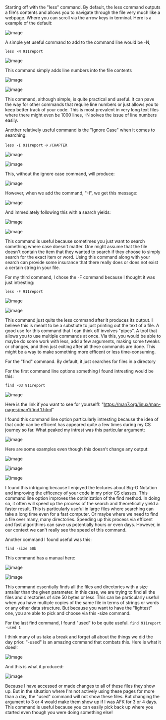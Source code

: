 Starting off with the "less" command. By default, the less command outputs a file's contents and allows you to navigate through the file very much like a webpage. 
Where you can scroll via the arrow keys in terminal. Here is a example of the default:

![image](https://user-images.githubusercontent.com/86514102/199015335-dc96e0c2-b798-4565-94e4-816ef67a0247.png)


A simple yet useful command to add to the command line would be -N, 

```less -N 911report```

![image](https://user-images.githubusercontent.com/86514102/199020743-82dd5c5f-1219-4735-a771-951104ec53cc.png)

This command simply adds line numbers into the file contents

![image](https://user-images.githubusercontent.com/86514102/199020920-e432a661-18f7-43ce-897c-1ecc4f1200d9.png)


![image](https://user-images.githubusercontent.com/86514102/199020959-9d46431b-a2d4-4331-b535-dd7a616e3234.png)

This command, although simple, is quite practical and useful. It can pave the way for other commands that require line numbers or just allows you to keep 
better track of your code. This is most prevalent in very long text files where there might even be 1000 lines, -N solves the issue of line numbers easily.


Another relatively useful command is the "Ignore Case" when it comes to searching:

```less -I 911report``` -> ```/CHAPTER```

![image](https://user-images.githubusercontent.com/86514102/199023147-7c35c0a5-ba0d-4763-9996-1e338099d064.png)

![image](https://user-images.githubusercontent.com/86514102/199024299-59411a26-c273-42e1-af96-962a8ae3e4f4.png)

This, without the ignore case command, will produce:

![image](https://user-images.githubusercontent.com/86514102/199024341-86782dda-1d32-4499-8a63-0882be8cb68a.png)

However, when we add the command, "-I", we get this message:

![image](https://user-images.githubusercontent.com/86514102/199024469-edb62ba4-49a4-4df9-adbb-7b5c35464709.png)

And immediately following this with a search yields:

![image](https://user-images.githubusercontent.com/86514102/199024957-48eb644f-78f2-455b-91b0-922483fd3b48.png)


![image](https://user-images.githubusercontent.com/86514102/199024645-cc851f7c-02b8-4dab-8f5a-f70c33bfa80a.png)

This command is useful because sometimes you just want to search something where case doesn't matter. One might assume that the file doesn't contain the item that they 
wanted to search if they choose to simply search for the exact item or word. Using this command along with your search can provide some insurance that there
really does or does not exist a certain string in your file. 


For my third command, I chose the -F command because I thought it was just intresting:

```less -F 911report```

![image](https://user-images.githubusercontent.com/86514102/199030205-737c8e95-044c-42a1-b525-59b8c4a20dce.png)


![image](https://user-images.githubusercontent.com/86514102/199030158-c9777f2c-c06f-4934-ae0d-fa8250dad860.png)

This command just quits the less command after it produces its output. I believe this is meant to be a substiute to just printing out the text of a file. 
A good use for this command that I can think off involves "pipes". A tool that allows you to use multiple commands at once. Via this, you would be able to
maybe do some work with less, add a few arguments, making some tweaks or changes, and then just exiting after all these commands are done. This might be a way to
make something more efficent or less time-consuming.















For the "find" command. By default, it just searches for files in a directory

For the first command line options something I found intresting would be this:

```find -O3 911report```

![image](https://user-images.githubusercontent.com/86514102/199008990-bae45393-ecf3-48d3-bdcd-093f614e8cf4.png)

Here is the link if you want to see for yourself!: "https://man7.org/linux/man-pages/man1/find.1.html"

I found this command line option particularly intresting because the idea of that code can be efficent has appeared quite a few times during my CS journey so far. 
What peaked my intrest was this particular argument: 

![image](https://user-images.githubusercontent.com/86514102/199009519-c921dece-bdcd-48e6-b3fd-2ff3e9d312dd.png)

Here are some examples even though this doesn't change any output:

![image](https://user-images.githubusercontent.com/86514102/199013666-e1d89d57-5e4c-4ef2-862c-f5127392b8fa.png)

![image](https://user-images.githubusercontent.com/86514102/199014564-6663bf92-3547-42cb-8994-9d1bf881eef3.png)

![image](https://user-images.githubusercontent.com/86514102/199014737-7ecb3660-83a2-4bd8-b5db-190bbd7c1ca8.png)




I found this intriguing because I enjoyed the lectures about Big-O Notation and improving the efficency of your code in my prior CS classes. This command line option 
improves the optimization of the find method. In doing so, it often will speed up the process of the search and theoretically yield a faster result. This is particularly useful
in large files where searching can take a long time even for a fast computer. Or maybe where we need to find a file over many, many directories. Speeding up this process
via efficent and fast algorithims can save us potentially hours or even days. However, in our context we can't really see the speed of this command.


Another command I found useful was this:

```find -size 50b```

This command has a manual here:

![image](https://user-images.githubusercontent.com/86514102/199042822-53e127a4-a0b1-4ac0-a625-42a53daeec10.png)


![image](https://user-images.githubusercontent.com/86514102/199042798-cefe243c-d660-457e-b5f3-c2e2fe7d7f2c.png)

This command essentially finds all the files and directories with a size smaller than the given parameter. In this case, we are trying to find all the files and directories of size 50 bytes or less. This can be particularly useful when you have multiple copies of the same file in terms of strings or words or any other data structure. But because you want to have the "lightest" one, you are able to pick and choose via this -size command.


For the last find command, I found "used" to be quite useful.
```find 911report -used 1```

I think many of us take a break and forget all about the things we did the day prior. "-used" is an amazing command that combats this. Here is what it does!:

![image](https://user-images.githubusercontent.com/86514102/199045921-ab4491bb-ed1a-4b1a-8093-ff33688526b1.png)

And this is what it produced:

![image](https://user-images.githubusercontent.com/86514102/199046092-ac7338f3-e524-4ab7-8b84-946446da36bd.png)

Because I have accessed or made changes to all of these files they show up. But in the situation where I'm not actively using these pages for more than a day, the "used" command will not show these files. But changing the argument to 3 or 4 would make them show up if I was AFK for 3 or 4 days. This command is useful because you can easily pick back up where you started even though you were doing something else!











